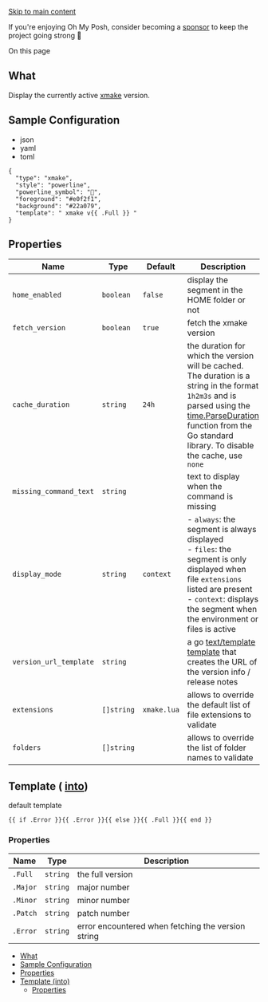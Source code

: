[Skip to main content](https://ohmyposh.dev/docs/segments/cli/xmake#__docusaurus_skipToContent_fallback)

If you're enjoying Oh My Posh, consider becoming a [sponsor](https://github.com/sponsors/JanDeDobbeleer) to keep the project going strong 💪

On this page

## What [​](https://ohmyposh.dev/docs/segments/cli/xmake\#what "Direct link to What")

Display the currently active [xmake](https://xmake.io/) version.

## Sample Configuration [​](https://ohmyposh.dev/docs/segments/cli/xmake\#sample-configuration "Direct link to Sample Configuration")

- json
- yaml
- toml

```codeBlockLines_e6Vv
{
  "type": "xmake",
  "style": "powerline",
  "powerline_symbol": "",
  "foreground": "#e0f2f1",
  "background": "#22a079",
  "template": " xmake v{{ .Full }} "
}

```

## Properties [​](https://ohmyposh.dev/docs/segments/cli/xmake\#properties "Direct link to Properties")

| Name | Type | Default | Description |
| --- | --- | --- | --- |
| `home_enabled` | `boolean` | `false` | display the segment in the HOME folder or not |
| `fetch_version` | `boolean` | `true` | fetch the xmake version |
| `cache_duration` | `string` | `24h` | the duration for which the version will be cached. The duration is a string in the format `1h2m3s` and is parsed using the [time.ParseDuration](https://golang.org/pkg/time/#ParseDuration) function from the Go standard library. To disable the cache, use `none` |
| `missing_command_text` | `string` |  | text to display when the command is missing |
| `display_mode` | `string` | `context` | - `always`: the segment is always displayed<br>- `files`: the segment is only displayed when file `extensions` listed are present<br>- `context`: displays the segment when the environment or files is active |
| `version_url_template` | `string` |  | a go [text/template](https://golang.org/pkg/text/template/) [template](https://ohmyposh.dev/docs/configuration/templates) that creates the URL of the version info / release notes |
| `extensions` | `[]string` | `xmake.lua` | allows to override the default list of file extensions to validate |
| `folders` | `[]string` |  | allows to override the list of folder names to validate |

## Template ( [into](https://ohmyposh.dev/docs/configuration/templates)) [​](https://ohmyposh.dev/docs/segments/cli/xmake\#template-into "Direct link to template-into")

default template

```codeBlockLines_e6Vv
{{ if .Error }}{{ .Error }}{{ else }}{{ .Full }}{{ end }}

```

### Properties [​](https://ohmyposh.dev/docs/segments/cli/xmake\#properties-1 "Direct link to Properties")

| Name | Type | Description |
| --- | --- | --- |
| `.Full` | `string` | the full version |
| `.Major` | `string` | major number |
| `.Minor` | `string` | minor number |
| `.Patch` | `string` | patch number |
| `.Error` | `string` | error encountered when fetching the version string |

- [What](https://ohmyposh.dev/docs/segments/cli/xmake#what)
- [Sample Configuration](https://ohmyposh.dev/docs/segments/cli/xmake#sample-configuration)
- [Properties](https://ohmyposh.dev/docs/segments/cli/xmake#properties)
- [Template (into)](https://ohmyposh.dev/docs/segments/cli/xmake#template-into)
  - [Properties](https://ohmyposh.dev/docs/segments/cli/xmake#properties-1)